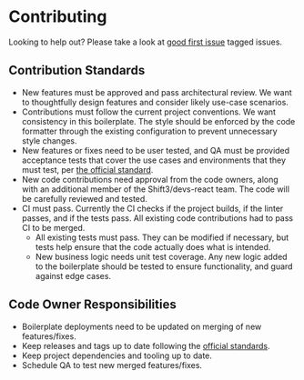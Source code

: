 # Contributing

Looking to help out? Please take a look at [good first issue](https://github.com/Shift3/boilerplate-client-react/issues?q=is%3Aopen+is%3Aissue+label%3A%22good+first+issue%22) tagged issues.

## Contribution Standards

- New features must be approved and pass architectural review. We want to thoughtfully design features and consider likely use-case scenarios.
- Contributions must follow the current project conventions. We want consistency in this boilerplate. The style should be enforced by the code formatter through the existing configuration to prevent unnecessary style changes.
- New features or fixes need to be user tested, and QA must be provided acceptance tests that cover the use cases and environments that they must test, per [the official standard](https://github.com/Shift3/standards-and-practices/blob/main/standards/acceptance-testing.md).
- New code contributions need approval from the code owners, along with an additional member of the Shift3/devs-react team. The code will be carefully reviewed and tested.
- CI must pass. Currently the CI checks if the project builds, if the linter passes, and if the tests pass. All existing code contributions had to pass CI to be merged.
  - All existing tests must pass. They can be modified if necessary, but tests help ensure that the code actually does what is intended.
  - New business logic needs unit test coverage. Any new logic added to the boilerplate should be tested to ensure functionality, and guard against edge cases.

## Code Owner Responsibilities

- Boilerplate deployments need to be updated on merging of new features/fixes.
- Keep releases and tags up to date following the [official standards](https://github.com/Shift3/standards-and-practices/blob/main/standards/code-versioning.md).
- Keep project dependencies and tooling up to date.
- Schedule QA to test new merged features/fixes.
